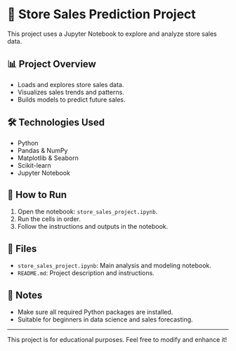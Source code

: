 
# 🛒 Store Sales Prediction Project

This project uses a Jupyter Notebook to explore and analyze store sales data.

## 📊 Project Overview

- Loads and explores store sales data.
- Visualizes sales trends and patterns.
- Builds models to predict future sales.

## 🛠️ Technologies Used

- Python
- Pandas & NumPy
- Matplotlib & Seaborn
- Scikit-learn
- Jupyter Notebook

## 🚀 How to Run

1. Open the notebook: `store_sales_project.ipynb`.
2. Run the cells in order.
3. Follow the instructions and outputs in the notebook.

## 📁 Files

- `store_sales_project.ipynb`: Main analysis and modeling notebook.
- `README.md`: Project description and instructions.

## 📌 Notes

- Make sure all required Python packages are installed.
- Suitable for beginners in data science and sales forecasting.

---

This project is for educational purposes. Feel free to modify and enhance it!
